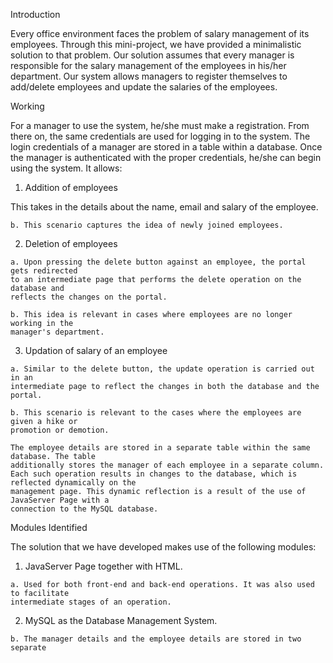 Introduction

Every office environment faces the problem of salary management of its employees. Through
this mini-project, we have provided a minimalistic solution to that problem. Our solution
assumes that every manager is responsible for the salary management of the employees in
his/her department. Our system allows managers to register themselves to add/delete
employees and update the salaries of the employees.

Working

For a manager to use the system, he/she must make a registration. From there on, the same
credentials are used for logging in to the system. The login credentials of a manager are
stored in a table within a database.
Once the manager is authenticated with the proper credentials, he/she can begin using the
system. It allows:

  1. Addition of employees
  
   This takes in the details about the name, email and salary of the employee.
    
    b. This scenario captures the idea of newly joined employees.
    
  2. Deletion of employees
  
    a. Upon pressing the delete button against an employee, the portal gets redirected
    to an intermediate page that performs the delete operation on the database and
    reflects the changes on the portal.
    
    b. This idea is relevant in cases where employees are no longer working in the
    manager's department.
    
  3. Updation of salary of an employee
  
    a. Similar to the delete button, the update operation is carried out in an
    intermediate page to reflect the changes in both the database and the portal.
    
    b. This scenario is relevant to the cases where the employees are given a hike or
    promotion or demotion.
    
    The employee details are stored in a separate table within the same database. The table
    additionally stores the manager of each employee in a separate column.
    Each such operation results in changes to the database, which is reflected dynamically on the
    management page. This dynamic reflection is a result of the use of JavaServer Page with a
    connection to the MySQL database.

Modules Identified

The solution that we have developed makes use of the following modules:

  1. JavaServer Page together with HTML.
  
    a. Used for both front-end and back-end operations. It was also used to facilitate
    intermediate stages of an operation.
    
  2. MySQL as the Database Management System.
  
    b. The manager details and the employee details are stored in two separate
    
